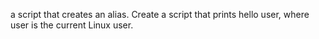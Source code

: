 a script that creates an alias.
Create a script that prints hello user, where user is the current Linux user.
